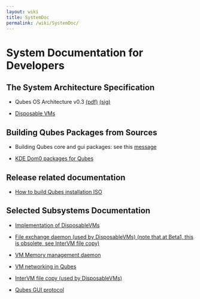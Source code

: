 ```yaml
---
layout: wiki
title: SystemDoc
permalink: /wiki/SystemDoc/
---
```


System Documentation for Developers
===================================

The System Architecture Specification
-------------------------------------

-   Qubes OS Architecture v0.3 [​(pdf)](http://www.qubes-os.org/files/doc/arch-spec-0.3.pdf) [​(sig)](http://www.qubes-os.org/files/doc/arch-spec-0.3.pdf.sig)

-   [​Disposable VMs](http://theinvisiblethings.blogspot.com/2010/06/disposable-vms.html)

Building Qubes Packages from Sources
------------------------------------

-   Building Qubes core and gui packages: see this [​message](https://groups.google.com/group/qubes-devel/browse_thread/thread/710f725713cc7e8a#)

-   [KDE Dom0 packages for Qubes](/wiki/KdeDom0)

Release related documentation
-----------------------------

-   [How to build Qubes installation ISO](/wiki/InstallationIsoBuilding)

Selected Subsystems Documentation
---------------------------------

-   [Implementation of DisposableVMs](/wiki/DVMimpl)

-   [File exchange daemon (used by DisposableVMs) (note that at Beta1, this is obsolete, see InterVM file copy)](/wiki/Qfileexchgd)

-   [VM Memory management daemon](/wiki/Qmemman)

-   [VM networking in Qubes](/wiki/QubesNet)

-   [InterVM file copy (used by DisposableVMs)](/wiki/Qfilecopy)

-   [Qubes GUI protocol](/wiki/GUIdocs)

